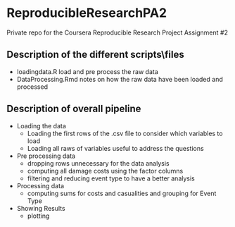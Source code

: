 # ReproducibleResearchPA2
Private repo for the Coursera Reproducible Research Project Assignment #2


## Description of the different scripts\\files

- loadingdata.R load and pre process the raw data
- DataProcessing.Rmd notes on how the raw data have been loaded and processed

## Description of overall pipeline

- Loading the data
    - Loading the first rows of the .csv file to consider which variables to load
    - Loading all raws of variables useful to address the questions
- Pre processing data
    - dropping rows unnecessary for the data analysis
    - computing all damage costs using the factor columns
    - filtering and reducing event type to have a better analysis
- Processing data
    - computing sums for costs and casualities and grouping for Event Type
- Showing Results
    - plotting

